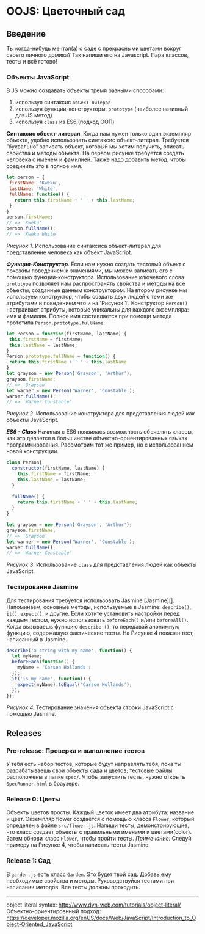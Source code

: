 # OOJS: Цветочный сад


## Введение
Ты когда-нибудь мечтал(а) о саде с прекрасными цветами вокруг своего личного домика? Так напиши его на Javascript. Пара классов, тесты и всё готово!

### Объекты JavaScript
В JS можно создавать объекты тремя разными способами: 
1. используя синтаксис `объект-литерал`
2. используя функции-конструкторы, `prototype` (наиболее нативный для JS метод)
3. используя `class` из ES6 (подход ООП)


**Синтаксис объект-литерал**. Когда нам нужен только один экземпляр
объекта, удобно использовать синтаксис объект-литерал. Требуется
”буквально” записать объект, который мы хотим получить,
описать свойства и методы объекта. На первом рисунке
требуется создать человека с именем и фамилией. Также надо добавить метод,
чтобы соединить это в полное имя.

```js
let person = {
 firstName: 'Kweku',
 lastName: 'White',
 fullName: function() {
   return this.firstName + ' ' + this.lastName;
 }
}
person.firstName;
// => 'Kweku'
person.fullName();
// => 'Kweku White'
```
*Рисунок 1*. Использование синтаксиса объект-литерал для представление человека как
объект JavaScript.

***Функция-Конструктор***. Если нам нужно создать тестовый объект с похожим
поведением и значениями, мы можем записать его с помощью функции-конструктора. Использование ключевого слова `prototype` позволяет нам распространять свойства и методы на все объекты, созданные данным конструктором.
На втором рисунке мы используем конструктор, чтобы создать двух
людей с теми же атрибутами и поведением что и на 'Рисунок 1'. Конструктор
`Person()` настраивает атрибуты, которые уникальны для каждого экземпляра:
имя и фамилия. Полное имя составляется при помощи метода прототипа `Person.prototype.fullName`.

```js
let Person = function(firstName, lastName) {
 this.firstName = firstName;
 this.lastName = lastName;
}
Person.prototype.fullName = function() {
 return this.firstName + ' ' + this.lastName
}
let grayson = new Person('Grayson', 'Arthur');
grayson.firstName;
// => 'Grayson'
let warner = new Person('Warner', 'Constable');
warner.fullName();
// => 'Warner Constable'
```
*Рисунок 2*. Использование конструктора для представления людей как объекты JavaScript.

***ES6 - Class***
Начиная с ES6 появилась возможность объявлять классы, как это делается в большинстве объектно-ориентированных языках программирования. Рассмотрим тот же пример, но с использованием новой конструкции.

```js
class Person{
  constructor(firstName, lastName) {
    this.firstName = firstName;
    this.lastName = lastName;
  }
  
  fullName() {
    return this.firstName + ' ' + this.lastName;
  }
}

let grayson = new Person('Grayson', 'Arthur');
grayson.firstName;
// => 'Grayson'
let warner = new Person('Warner', 'Constable');
warner.fullName();
// => 'Warner Constable'
```
*Рисунок 3*. Использование `class` для представления людей как объекты JavaScript.



### Тестирование Jasmine
Для тестирования требуется использовать Jasmine [Jasmine][]. Напоминаем, основные методы, используемые в Jasmine: `describe()`, `it()`, `expect()`, и другие.
Если хотите установить настройки перед каждым тестом, нужно использовать `beforeEach()` и/или `beforeAll()`. Когда вызываешь функцию `describe ()`, то передавай анонимную функцию, содержащую фактические тесты. На Рисунке 4 показан тест, написанный в Jasmine.

```js
describe('a string with my name', function() {
  let myName;
  beforeEach(function() {
    myName = 'Carson Hollands';
  });
  it('is my name', function() {
    expect(myName).toEqual('Carson Hollands');
  });
});
```

*Рисунок 4.* Тестирование значения объекта строки JavaScript с помощью Jasmine.
   
## Releases
### Pre-release: Проверка и выполнение тестов
У тебя есть набор тестов, которые будут направлять тебя, пока ты
разрабатываешь свои объекты сада и цветов; тестовые файлы расположены в
папке `spec/`. Чтобы запустить тесты, нужно открыть `SpecRunner.html` в браузере. 

### Release 0: Цветы
Объекты цветов просты. Каждый цветок имеет два атрибута: название
и цвет. Экземпляр flower создаётся с помощью класса `Flower`, который определен в файле `src/flower.js`.
Напиши тесты, демонстрирующие, что класс создает объекты с правильными именами и
цветами(color). Затем обнови класс `Flower`, чтобы пройти
тесты.
*Примечание:* Следуй примеру на Рисунке 4, чтобы написать тесты Jasmine.

### Release 1: Сад
В `garden.js` есть класс `Garden`. Это будет твой сад. Добавь ему необходимые свойства и методы. Руководствуйся тестами при написании методов. Все тесты должны проходить.

---

object literal syntax: http://www.dyn-web.com/tutorials/object-literal/
Объектно-ориентировнный подход: https://developer.mozilla.org/enUS/docs/Web/JavaScript/Introduction_to_Object-Oriented_JavaScript
